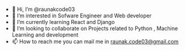 - 👋 Hi, I’m @raunakcode03
- 👀 I’m interested in Sofware Engineer and Web developer
- 🌱 I’m currently learning  React and Django
- 💞️ I’m looking to collaborate on Projects related to Python , Machine Learning and development
- 📫 How to reach me you can mail me in raunak.code03@gmail.com

<!---
raunakcode03/raunakcode03 is a ✨ special ✨ repository because its `README.md` (this file) appears on your GitHub profile.
You can click the Preview link to take a look at your changes.
--->
